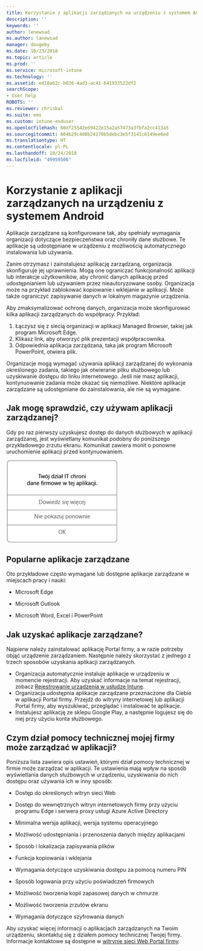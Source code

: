 ```yaml
---
title: Korzystanie z aplikacji zarządzanych na urządzeniu z systemem Android | Microsoft Docs
description: ''
keywords: ''
author: lenewsad
ms.author: lanewsad
manager: dougeby
ms.date: 10/23/2018
ms.topic: article
ms.prod: ''
ms.service: microsoft-intune
ms.technology: ''
ms.assetid: ed10a62c-b026-4ad3-ac41-641933522df2
searchScope:
- User help
ROBOTS: ''
ms.reviewer: chrisbal
ms.suite: ems
ms.custom: intune-enduser
ms.openlocfilehash: 60df25542e69422e15a2a57473a3fbfa2cc413a5
ms.sourcegitcommit: 604b29c480b24270b5debc3e5f3141c8149ee6ed
ms.translationtype: HT
ms.contentlocale: pl-PL
ms.lasthandoff: 10/24/2018
ms.locfileid: "49959506"
---
```

# <a name="use-managed-apps-on-your-android-device"></a>Korzystanie z aplikacji zarządzanych na urządzeniu z systemem Android
Aplikacje zarządzane są konfigurowane tak, aby spełniały wymagania organizacji dotyczące bezpieczeństwa oraz chroniły dane służbowe. Te aplikacje są udostępniane w urządzeniu z możliwością automatycznego instalowania lub używania. 

Zanim otrzymasz i zainstalujesz aplikację zarządzaną, organizacja skonfiguruje jej uprawnienia. Mogą one ograniczać funkcjonalność aplikacji lub interakcje użytkowników, aby chronić danych aplikację przed udostępnianiem lub używaniem przez nieautoryzowane osoby. Organizacja może na przykład zablokować kopiowanie i wklejanie w aplikacji. Może także ograniczyć zapisywanie danych w lokalnym magazynie urządzenia.

Aby zmaksymalizować ochronę danych, organizacja może skonfigurować kilka aplikacji zarządzanych do współpracy. Przykład:
1. Łączysz się z siecią organizacji w aplikacji Managed Browser, takiej jak program Microsoft Edge.
2. Klikasz link, aby otworzyć plik prezentacji współpracownika.
3. Odpowiednia aplikacja zarządzana, taka jak program Microsoft PowerPoint, otwiera plik.

Organizacje mogą wymagać używania aplikacji zarządzanej do wykonania określonego zadania, takiego jak otwieranie pliku służbowego lub uzyskiwanie dostępu do linku internetowego. Jeśli nie masz aplikacji, kontynuowanie zadania może okazać się niemożliwe. Niektóre aplikacje zarządzane są udostępniane do zainstalowania, ale nie są wymagane.

## <a name="how-do-i-know-im-using-a-managed-app"></a>Jak mogę sprawdzić, czy używam aplikacji zarządzanej?
Gdy po raz pierwszy uzyskujesz dostęp do danych służbowych w aplikacji zarządzanej, jest wyświetlany komunikat podobny do poniższego przykładowego zrzutu ekranu. Komunikat zawiera monit o ponowne uruchomienie aplikacji przed kontynuowaniem.

![Zrzut ekranu przedstawiający komunikat wyświetlany, gdy użytkownik otwiera aplikację zarządzaną w urządzeniu. Komunikat to: „Twoja organizacja nie chroni teraz danych w tej aplikacji. Aby kontynuować, musisz ponownie uruchomić aplikację”. Pod komunikatem znajduje się przycisk OK.](./media/managed-apps-message.png)

## <a name="commonly-managed-apps"></a>Popularne aplikacje zarządzane  
Oto przykładowe często wymagane lub dostępne aplikacje zarządzane w miejscach pracy i nauki:

-   Microsoft Edge

-   Microsoft Outlook

-   Microsoft Word, Excel i PowerPoint

## <a name="how-do-i-get-managed-apps"></a>Jak uzyskać aplikacje zarządzane?
Najpierw należy zainstalować aplikację Portal firmy, a w razie potrzeby objąć urządzenie zarządzaniem. Następnie należy skorzystać z jednego z trzech sposobów uzyskania aplikacji zarządzanych.
* Organizacja automatycznie instaluje aplikacje w urządzeniu w momencie rejestracji. Aby uzyskać informacje na temat rejestracji, zobacz [Rejestrowanie urządzenia w usłudze Intune](enroll-your-device-in-Intune-android.md).
* Organizacja udostępnia aplikacje zarządzane przeznaczone dla Ciebie w aplikacji Portal firmy. Przejdź do witryny internetowej lub aplikacji Portal firmy, aby wyszukiwać, przeglądać i instalować te aplikacje. 
* Instalujesz aplikację ze sklepu Google Play, a następnie logujesz się do niej przy użyciu konta służbowego.  

## <a name="what-can-my-company-support-manage-in-an-app"></a>Czym dział pomocy technicznej mojej firmy może zarządzać w aplikacji?
Poniższa lista zawiera opis ustawień, którymi dział pomocy technicznej w firmie może zarządzać w aplikacji. Te ustawienia mają wpływ na sposób wyświetlania danych służbowych w urządzeniu, uzyskiwania do nich dostępu oraz używania ich w inny sposób:

* Dostęp do określonych witryn sieci Web  

* Dostęp do wewnętrznych witryn internetowych firmy przy użyciu programu Edge i serwera proxy usługi Azure Active Directory  

* Minimalna wersja aplikacji, wersja systemu operacyjnego

* Możliwość udostępniania i przenoszenia danych między aplikacjami  

* Sposób i lokalizacja zapisywania plików  

* Funkcja kopiowania i wklejania  

* Wymagania dotyczące uzyskiwania dostępu za pomocą numeru PIN  

* Sposób logowania przy użyciu poświadczeń firmowych  

* Możliwość tworzenia kopii zapasowej danych w chmurze  

* Możliwość tworzenia zrzutów ekranu  

* Wymagania dotyczące szyfrowania danych  

Aby uzyskać więcej informacji o aplikacjach zarządzanych na Twoim urządzeniu, skontaktuj się z działem pomocy technicznej Twojej firmy. Informacje kontaktowe są dostępne w [witrynie sieci Web Portal firmy](https://go.microsoft.com/fwlink/?linkid=2010980).
